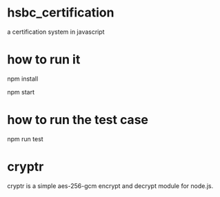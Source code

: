 # hsbc_certification
a certification system in javascript

# how to run it

npm install

npm start

# how to run the test case
npm run test

# cryptr
cryptr is a simple aes-256-gcm encrypt and decrypt module for node.js.

